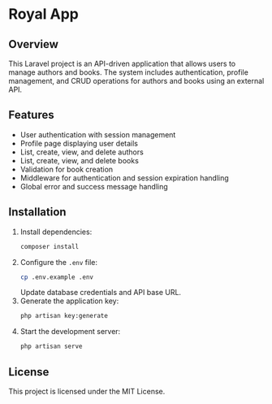 # Royal App

## Overview

This Laravel project is an API-driven application that allows users to manage authors and books. The system includes authentication, profile management, and CRUD operations for authors and books using an external API.

## Features

- User authentication with session management
- Profile page displaying user details
- List, create, view, and delete authors
- List, create, view, and delete books
- Validation for book creation
- Middleware for authentication and session expiration handling
- Global error and success message handling

## Installation
1. Install dependencies:
   ```sh
   composer install
   ```
2. Configure the `.env` file:
   ```sh
   cp .env.example .env
   ```
   Update database credentials and API base URL.
3. Generate the application key:
   ```sh
   php artisan key:generate
   ```
4. Start the development server:
   ```sh
   php artisan serve
   ```
## License

This project is licensed under the MIT License.

